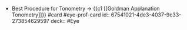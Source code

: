 - Best Procedure for Tonometry -> {{c1 [[Goldman Applanation Tonometry]]}} #card #eye-prof-card
  id:: 67541021-4de3-4037-9c33-273854629597
  deck:: #Eye